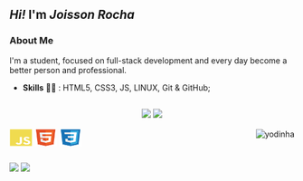 ## *Hi!* I'm ***Joisson Rocha***

### About Me

I'm a student, focused on full-stack development and every day become a better person and professional.

- **Skills** 👨‍💻 : HTML5, CSS3, JS, LINUX, Git & GitHub;

##
<!-- outro efeito -> midnight-purple | dark | dracula -->
<div align="center">
  <img height="205em" src="https://github-readme-stats.vercel.app/api?username=strattegia0704&theme=midnight-purple"/>
  <img height="205em" src="https://github-readme-stats.vercel.app/api/top-langs/?username=strattegia0704&layout=compact&langs_count=7&theme=midnight-purple"/>
</div>
<div style="display: inline_block"><br>
  <img align="center" alt="Js" height="30" width="40" src="https://raw.githubusercontent.com/devicons/devicon/master/icons/javascript/javascript-plain.svg">
  <img align="center" alt="HTML" height="30" width="40" src="https://raw.githubusercontent.com/devicons/devicon/master/icons/html5/html5-original.svg">
  <img align="center" alt="CSS" height="30" width="40" src="https://raw.githubusercontent.com/devicons/devicon/master/icons/css3/css3-original.svg">
  <img align="right" alt="yodinha" src="https://media.discordapp.net/attachments/861650276519641109/879132176053051472/baby-yoda_1.gif">
</div>
  
  ##
  
<div> 
  <a href = "mailto:strattegiadev@gmail.com" target="_blank"><img src="https://img.shields.io/badge/-Gmail-C72F23?style=for-the-badge&logo=gmail&logoColor=white" target="_blank"></a>
  <a href = "https://www.linkedin.com/in/joisson-victor-brand%C3%A3o-rocha-7515b8229/" target="_blank"><img src="https://img.shields.io/badge/Linkedin-00669C?style=for-the-badge&logo=linkedin&logoColor=white" target="_blank"></a>
</div>
